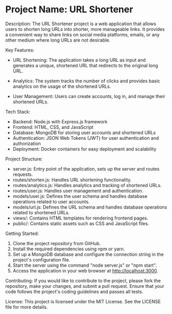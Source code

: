 # Project Name: URL Shortener

Description:
The URL Shortener project is a web application that allows users to shorten long URLs into shorter, more manageable links. It provides a convenient way to share links on social media platforms, emails, or any other medium where long URLs are not desirable.

Key Features:

- URL Shortening: The application takes a long URL as input and generates a unique, shortened URL that redirects to the original long URL.

- Analytics: The system tracks the number of clicks and provides basic analytics on the usage of the shortened URLs.
- User Management: Users can create accounts, log in, and manage their shortened URLs.

Tech Stack:

- Backend: Node.js with Express.js framework
- Frontend: HTML, CSS, and JavaScript
- Database: MongoDB for storing user accounts and shortened URLs
- Authentication: JSON Web Tokens (JWT) for user authentication and authorization
- Deployment: Docker containers for easy deployment and scalability

Project Structure:

- server.js: Entry point of the application, sets up the server and routes requests.
- routes/shorten.js: Handles URL shortening functionality.
- routes/analytics.js: Handles analytics and tracking of shortened URLs.
- routes/user.js: Handles user management and authentication.
- models/user.js: Defines the user schema and handles database operations related to user accounts.
- models/url.js: Defines the URL schema and handles database operations related to shortened URLs.
- views/: Contains HTML templates for rendering frontend pages.
- public/: Contains static assets such as CSS and JavaScript files.

Getting Started:

1. Clone the project repository from GitHub.
2. Install the required dependencies using npm or yarn.
3. Set up a MongoDB database and configure the connection string in the project's configuration file.
4. Start the server using the command "node server.js" or "npm start".
5. Access the application in your web browser at <http://localhost:3000>.

Contributing:
If you would like to contribute to the project, please fork the repository, make your changes, and submit a pull request. Ensure that your code follows the project's coding guidelines and passes all tests.

License:
This project is licensed under the MIT License. See the LICENSE file for more details.

